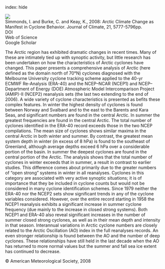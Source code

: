 index: hide

<div class="Citation">
    <div class="Citation-thumb CitationThumb-linked"  data-href="https://doi.org/10.1175/2008jcli2366.1">
      <img src="https://static.claimspace.cloud/climate-study-static/refs/thumbs/4/Simmonds_et_al_2008-thumb.png" />
    </div>

  <div class="Citation-body">
    <div class="Citation-text">Simmonds, I. and Burke, C. and Keay, K., 2008: Arctic Climate Change as Manifest in Cyclone Behavior. <span class="Article-journal">Journal of Climate, </span><span class="Article-volume">21, </span>5777-5796pp.</div>
    <div class="Citation-links">
      <div class="CitationLink" data-href="https://doi.org/10.1175/2008jcli2366.1">
        <div class="CitationLink-icon CitationLink-Doi"></div>
        <div class="CitationLink-text">DOI</div>
      </div>
      <div class="CitationLink" data-href="http://cel.webofknowledge.com/InboundService.do?customersID=atyponcel&smartRedirect=yes&mode=FullRecord&IsProductCode=Yes&product=CEL&Init=Yes&Func=Frame&action=retrieve&SrcApp=literatum&SrcAuth=atyponcel&SID=7CNc3cIRaBKjGbSujFM&UT=WOS:000261107800003">
        <div class="CitationLink-icon CitationLink-Isi"></div>
        <div class="CitationLink-text">Web of Science</div>
      </div>
      <div class="CitationLink" data-href="https://scholar.google.com/scholar?q=10.1175/2008jcli2366.1">
        <div class="CitationLink-icon CitationLink-Scholar"></div>
        <div class="CitationLink-text">Google Scholar</div>
      </div>
    </div>
  </div>
</div>

The Arctic region has exhibited dramatic changes in recent times. Many of these are intimately tied up with synoptic activity, but little research has been undertaken on how the characteristics of Arctic cyclones have changed. This paper presents a comprehensive analysis of Arctic (here defined as the domain north of 70°N) cyclones diagnosed with the Melbourne University cyclone tracking scheme applied to the 40-yr ECMWF Re-Analysis (ERA-40) and the NCEP–NCAR (NCEP1) and NCEP–Department of Energy (DOE) Atmospheric Model Intercomparison Project (AMIP)-II (NCEP2) reanalysis sets (the last two extending to the end of 2006). A wide variety of cyclone characteristics is presented as befits these complex features. In winter the highest density of cyclones is found between Norway and Svalbard and to the east to the Barents and Kara Seas, and significant numbers are found in the central Arctic. In summer the greatest frequencies are found in the central Arctic. The total number of cyclones identified in the ERA-40 record exceeds those in the two NCEP compilations. The mean size of cyclones shows similar maxima in the central Arctic in both winter and summer. By contrast, the greatest mean system depth in winter (in excess of 8 hPa) is found to the southeast of Greenland, although average depths exceed 6 hPa over a considerable portion of the basin. In summer the deepest cyclones are found in the central portion of the Arctic. The analysis shows that the total number of cyclones in winter exceeds that in summer, a result in contrast to earlier studies. This difference comes about primarily due to the greater numbers of “open strong” systems in winter in all reanalyses. Cyclones in this category are associated with very active synoptic situations; it is of importance that they be included in cyclone counts but would not be considered in many cyclone identification schemes. Since 1979 neither the ERA-40 nor the NCEP2 sets show significant trends in any of the cyclone variables considered. However, over the entire record starting in 1958 the NCEP1 reanalysis exhibits a significant increase in summer cyclone frequency (due mainly to the increase in closed strong systems). Both NCEP1 and ERA-40 also reveal significant increases in the number of summer closed strong cyclones, as well as in their mean depth and intensity in that season. Interannual variations in Arctic cyclone numbers are closely related to the Arctic Oscillation (AO) index in the full reanalyses records. An even stronger relationship is found between the AO and the number of deep cyclones. These relationships have still held in the last decade when the AO has returned to more normal values but the summer and fall sea ice extent has continued to decrease.

<div class="Citation-copy">
&copy; American Meteorological Society, 2008
</div>